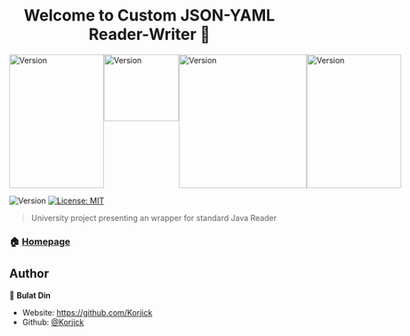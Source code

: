 <h1 align="center">Welcome to Custom JSON-YAML Reader-Writer 👋</h1>
<div style="display: flex;">
<img alt="Version" width="170" height="240" src="https://user-images.githubusercontent.com/32599955/174463335-adf26f8a-b4cb-4b84-97ce-4046d6830287.png" />
<img alt="Version" width="135" height="120" src="https://user-images.githubusercontent.com/32599955/174463351-f5ba41b7-8475-4086-a320-3718c3b6d804.png" />
<img alt="Version" width="230" height="240" src="https://user-images.githubusercontent.com/32599955/174463355-66f7c486-bd14-4ebe-904c-b64dbdde3998.png" />
<img alt="Version" width="170" height="240" src="https://user-images.githubusercontent.com/32599955/174463358-38bdae33-bc86-4e5d-9c21-4e038cc83dd4.png" />
</div>

<p>
  <img alt="Version" src="https://img.shields.io/badge/version-1.0-blue.svg?cacheSeconds=2592000" />
  <a href="#" target="_blank">
    <img alt="License: MIT" src="https://img.shields.io/badge/License-MIT-yellow.svg" />
  </a>
</p>

> University project presenting an wrapper for standard Java Reader 

### 🏠 [Homepage](https://github.com/Korjick/CPP-Basic-XORList)

## Author

👤 **Bulat Din**

* Website: https://github.com/Korjick
* Github: [@Korjick](https://github.com/Korjick)
